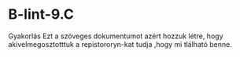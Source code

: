 # B-lint-9.C
Gyakorlás
Ezt a szöveges dokumentumot azért hozzuk létre, hogy akivelmegosztotttuk a repistororyn-kat tudja ,hogy mi tlálható benne.
